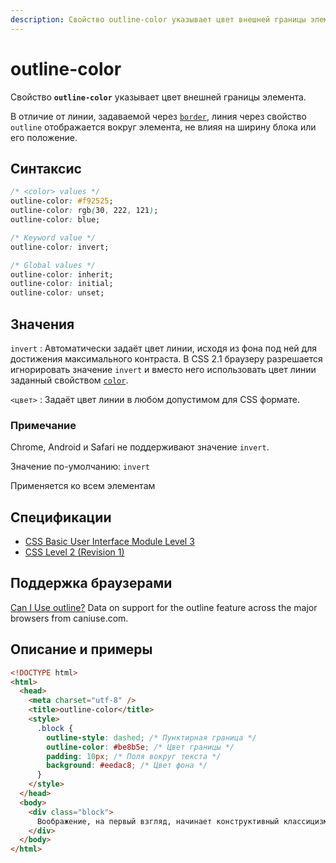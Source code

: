 ```yaml
---
description: Свойство outline-color указывает цвет внешней границы элемента
---
```


# outline-color

Свойство **`outline-color`** указывает цвет внешней границы элемента.

В отличие от линии, задаваемой через [`border`](border.md), линия через свойство `outline` отображается вокруг элемента, не влияя на ширину блока или его положение.

## Синтаксис

```css
/* <color> values */
outline-color: #f92525;
outline-color: rgb(30, 222, 121);
outline-color: blue;

/* Keyword value */
outline-color: invert;

/* Global values */
outline-color: inherit;
outline-color: initial;
outline-color: unset;
```

## Значения

`invert`
: Автоматически задаёт цвет линии, исходя из фона под ней для достижения максимального контраста. В CSS 2.1 браузеру разрешается игнорировать значение `invert` и вместо него использовать цвет линии заданный свойством [`color`](color.md).

`<цвет>`
: Задаёт цвет линии в любом допустимом для CSS формате.

### Примечание

Chrome, Android и Safari не поддерживают значение `invert`.

Значение по-умолчанию: `invert`

Применяется ко всем элементам

## Спецификации

- [CSS Basic User Interface Module Level 3](http://dev.w3.org/csswg/css3-ui/#outline-color)
- [CSS Level 2 (Revision 1)](http://www.w3.org/TR/CSS2/ui.html#propdef-outline-color)

## Поддержка браузерами

<p class="ciu_embed" data-feature="outline" data-periods="future_1,current,past_1,past_2">
  <a href="http://caniuse.com/#feat=outline">Can I Use outline?</a> Data on support for the outline feature across the major browsers from caniuse.com.
</p>

## Описание и примеры

```html
<!DOCTYPE html>
<html>
  <head>
    <meta charset="utf-8" />
    <title>outline-color</title>
    <style>
      .block {
        outline-style: dashed; /* Пунктирная граница */
        outline-color: #be8b5e; /* Цвет границы */
        padding: 10px; /* Поля вокруг текста */
        background: #eedac8; /* Цвет фона */
      }
    </style>
  </head>
  <body>
    <div class="block">
      Воображение, на первый взгляд, начинает конструктивный классицизм.
    </div>
  </body>
</html>
```
